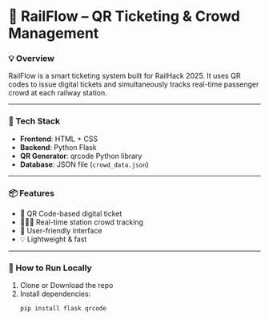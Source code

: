 # 🚆 RailFlow – QR Ticketing & Crowd Management

### 💡 Overview
RailFlow is a smart ticketing system built for RailHack 2025. It uses QR codes to issue digital tickets and simultaneously tracks real-time passenger crowd at each railway station.

---

### 🔧 Tech Stack

- **Frontend**: HTML + CSS
- **Backend**: Python Flask
- **QR Generator**: qrcode Python library
- **Database**: JSON file (`crowd_data.json`)

---

### 📦 Features

- 🎫 QR Code-based digital ticket
- 🧑‍🤝‍🧑 Real-time station crowd tracking
- 🧠 User-friendly interface
- 💡 Lightweight & fast

---

### 🚀 How to Run Locally

1. Clone or Download the repo  
2. Install dependencies:
   ```bash
   pip install flask qrcode
